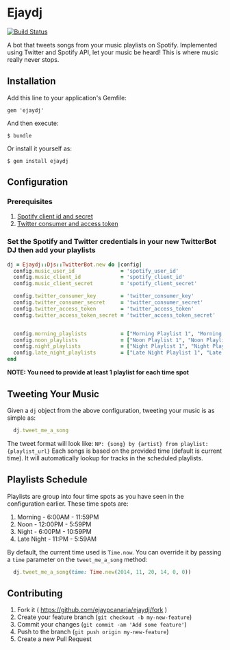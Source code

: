 # Ejaydj

[![Build Status](https://travis-ci.org/ejaypcanaria/ejaydj.svg)](https://travis-ci.org/ejaypcanaria/ejaydj)

A bot that tweets songs from your music playlists on Spotify. Implemented using Twitter and Spotify API, let your music be heard! This is where music really never stops.

## Installation

Add this line to your application's Gemfile:

    gem 'ejaydj'

And then execute:

    $ bundle

Or install it yourself as:

    $ gem install ejaydj

## Configuration

### Prerequisites
1. [Spotify client id and secret](https://apps.twitter.com/)
2. [Twitter consumer and access token](https://developer.spotify.com/my-applications/#!/)

### Set the Spotify and Twitter credentials in your new TwitterBot DJ then add your playlists

```ruby
dj = Ejaydj::Djs::TwitterBot.new do |config|
  config.music_user_id               = 'spotify_user_id'
  config.music_client_id             = 'spotify_client_id'
  config.music_client_secret         = 'spotify_client_secret'

  config.twitter_consumer_key        = 'twitter_consumer_key'
  config.twitter_consumer_secret     = 'twitter_consumer_secret'
  config.twitter_access_token        = 'twitter_access_token'
  config.twitter_access_token_secret = 'twitter_access_token_secret'


  config.morning_playlists           = ["Morning Playlist 1", "Morning Playlist 2"]
  config.noon_playlists              = ["Noon Playlist 1", "Noon Playlist 2"]
  config.night_playlists             = ["Night Playlist 1", "Night Playlist 2"]
  config.late_night_playlists        = ["Late Night Playlist 1", "Late Night Playlist 2"]
end
```

**NOTE: You need to provide at least 1 playlist for each time spot**

## Tweeting Your Music
Given a `dj` object from the above configuration, tweeting your music is as simple as:
```ruby
  dj.tweet_me_a_song
```

The tweet format will look like:
`NP: {song} by {artist} from playlist: {playlist_url}`
Each songs is based on the provided time (default is current time). It will automatically lookup for tracks in the scheduled playlists.

## Playlists Schedule
Playlists are group into four time spots as you have seen in the configuration earlier. These time spots are:

1. Morning      - 6:00AM   - 11:59PM
2. Noon         - 12:00PM  - 5:59PM
3. Night        - 6:00PM   - 10:59PM
4. Late Night   - 11:PM    - 5:59AM

By default, the current time used is `Time.now`. You can override it by passing a `time` parameter on the `tweet_me_a_song` method:

```ruby
  dj.tweet_me_a_song(time: Time.new(2014, 11, 20, 14, 0, 0))
```


## Contributing

1. Fork it ( https://github.com/ejaypcanaria/ejaydj/fork )
2. Create your feature branch (`git checkout -b my-new-feature`)
3. Commit your changes (`git commit -am 'Add some feature'`)
4. Push to the branch (`git push origin my-new-feature`)
5. Create a new Pull Request
